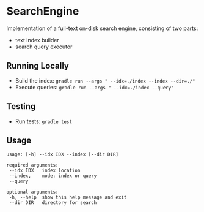 # SearchEngine

Implementation of a full-text on-disk search engine, consisting of two parts: 
* text index builder
* search query executor

## Running Locally
* Build the index: `gradle run --args " --idx=./index --index --dir=./"` 
* Execute queries: `gradle run --args " --idx=./index --query"`

## Testing
* Run tests: `gradle test`
  
## Usage
```
usage: [-h] --idx IDX --index [--dir DIR]
  
required arguments:  
 --idx IDX   index location  
 --index,    mode: index or query  
 --query  
   
optional arguments:  
 -h, --help  show this help message and exit  
 --dir DIR   directory for search
```

